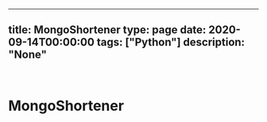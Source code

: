 
---
title: MongoShortener
type: page
date: 2020-09-14T00:00:00
tags: ["Python"]
description: "None"
---


<br>

# MongoShortener
